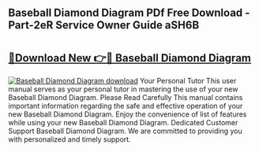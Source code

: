 ## Baseball Diamond Diagram PDf Free Download - Part-2eR Service Owner Guide aSH6B

# <h2><a href="http://dfhv52.blite.top/?on=Baseball+Diamond+Diagram">🔗Download New 👉🔴 Baseball Diamond Diagram</a></h2>

[![Baseball Diamond Diagram download](https://i.imgur.com/lujVjoI.png)](http://dfhv52.blite.top/?on=Baseball+Diamond+Diagram)
Your Personal Tutor This user manual serves as your personal tutor in mastering the use of your new Baseball Diamond Diagram. Please Read Carefully This manual contains important information regarding the safe and effective operation of your new Baseball Diamond Diagram. Enjoy the convenience of list of features while using your new Baseball Diamond Diagram. Dedicated Customer Support Baseball Diamond Diagram. We are committed to providing you with personalized and timely support.
